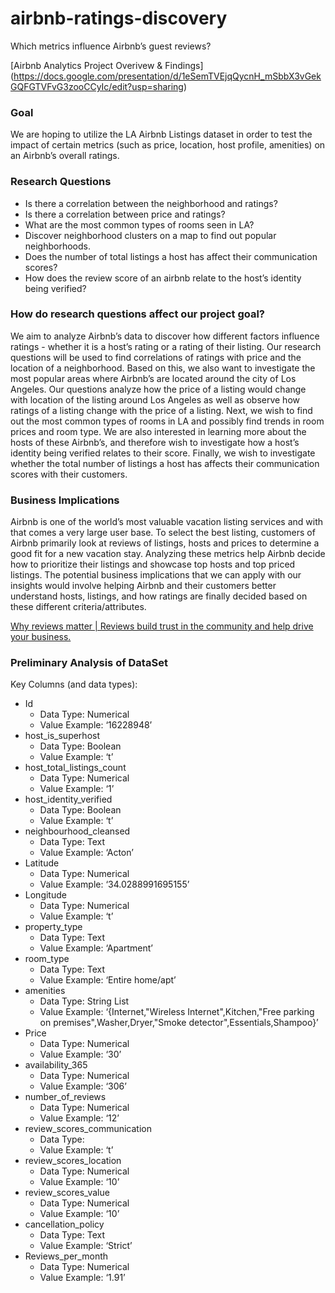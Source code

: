 # airbnb-ratings-discovery

Which metrics influence Airbnb’s guest reviews? 

[Airbnb Analytics Project Overivew & Findings] (https://docs.google.com/presentation/d/1eSemTVEjqQycnH_mSbbX3vGekGQFGTVFvG3zooCCyIc/edit?usp=sharing) 

### Goal
We are hoping to utilize the LA Airbnb Listings dataset in order to test the impact of certain metrics (such as price, location, host profile, amenities) on an Airbnb’s overall ratings. 

### Research Questions
- Is there a correlation between the neighborhood and ratings?
- Is there a correlation between price and ratings?
- What are the most common types of rooms seen in LA?
- Discover neighborhood clusters on a map to find out popular neighborhoods.
- Does the number of total listings a host has affect their communication scores?
- How does the review score of an airbnb relate to the host’s identity being verified?

### How do research questions affect our project goal?

We aim to analyze Airbnb’s data to discover how different factors influence ratings - whether it is a host’s rating or a rating of their listing. Our research questions will be used to find correlations of ratings with price and the location of a neighborhood. Based on this, we also want to investigate the most popular areas where Airbnb’s are located around the city of Los Angeles. Our questions analyze how the price of a listing would change with location of the listing around Los Angeles as well as observe how ratings of a listing change with the price of a listing. Next, we wish to find out the most common types of rooms in LA and possibly find trends in room prices and room type. We are also interested in learning more about the hosts of these Airbnb’s, and therefore wish to investigate how a host’s identity being verified relates to their score. Finally, we wish to investigate whether the total number of listings a host has affects their communication scores with their customers.

### Business Implications

Airbnb is one of the world’s most valuable vacation listing services and with that comes a very large user base. To select the best listing, customers of Airbnb primarily look at reviews of listings, hosts and prices to determine a good fit for a new vacation stay. Analyzing these metrics help Airbnb decide how to prioritize their listings and showcase top hosts and top priced listings. The potential business implications that we can apply with our insights would involve helping Airbnb and their customers better understand hosts, listings, and how ratings are finally decided based on these different criteria/attributes. 

[Why reviews matter | Reviews build trust in the community and help drive your business.](https://www.airbnb.com/resources/hosting-homes/a/why-reviews-matter-41)

### Preliminary Analysis of DataSet
Key Columns (and data types): 
- Id
    - Data Type: Numerical 
    - Value Example: ‘16228948’ 
- host_is_superhost
    - Data Type: Boolean
    - Value Example: ‘t’
- host_total_listings_count	
    - Data Type: Numerical 
    - Value Example: ‘1’
- host_identity_verified	
    - Data Type: Boolean
    - Value Example: ‘t’
- neighbourhood_cleansed	
    - Data Type: Text
    - Value Example: ‘Acton’
- Latitude
    - Data Type: Numerical 
    - Value Example: ‘34.0288991695155’
- Longitude	
    - Data Type: Numerical
    - Value Example: ‘t’
- property_type	
    - Data Type: Text
    - Value Example: ‘Apartment’
- room_type	
    - Data Type: Text 
    - Value Example: ‘Entire home/apt’ 
- amenities	
    - Data Type: String List 
    - Value Example: ‘{Internet,"Wireless Internet",Kitchen,"Free parking on premises",Washer,Dryer,"Smoke detector",Essentials,Shampoo}’
- Price
    - Data Type: Numerical 
    - Value Example: ‘30’
- availability_365	
    - Data Type: Numerical 
    - Value Example: ‘306’
- number_of_reviews	
    - Data Type: Numerical
    - Value Example: ‘12’
- review_scores_communication	
    - Data Type:
    - Value Example: ‘t’
- review_scores_location	
    - Data Type: Numerical
    - Value Example: ‘10’
- review_scores_value	
    - Data Type: Numerical 
    - Value Example: ‘10’ 
- cancellation_policy	
    - Data Type: Text
    - Value Example: ‘Strict’
- Reviews_per_month
    - Data Type: Numerical
    - Value Example: ‘1.91’
